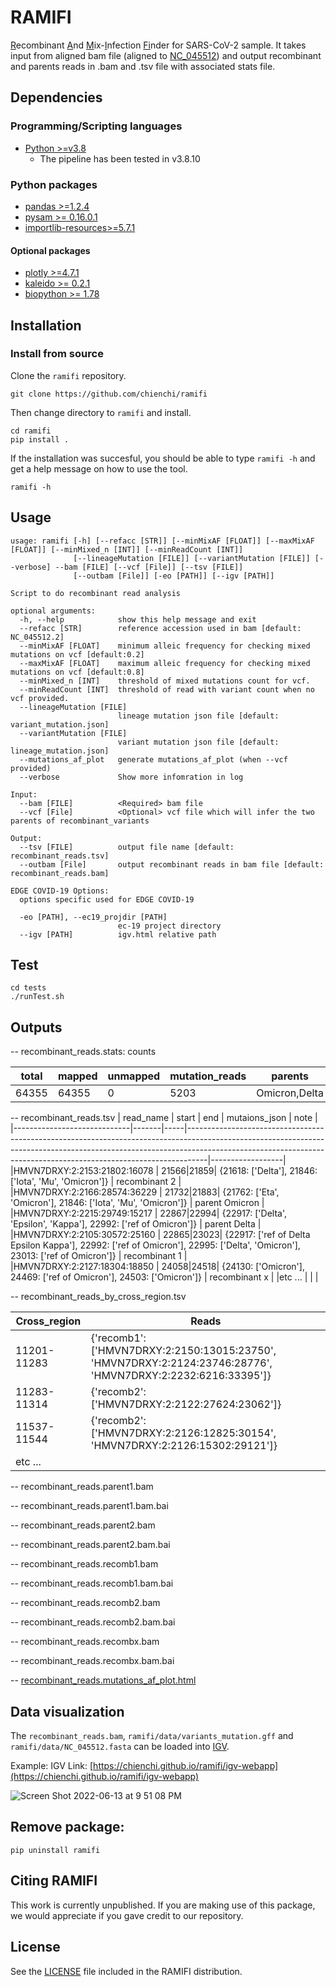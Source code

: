 # RAMIFI

<ins>R</ins>ecombinant <ins>A</ins>nd <ins>M</ins>ix-<ins>I</ins>nfection <ins>Fi</ins>nder for SARS-CoV-2 sample. It takes input from aligned bam file  (aligned to [NC_045512](https://github.com/chienchi/ramifi/blob/main/ramifi/data/NC_045512.fasta)) and output recombinant and parents reads in .bam and .tsv file with associated stats file. 

## Dependencies

### Programming/Scripting languages
- [Python >=v3.8](https://www.python.org/)
    - The pipeline has been tested in v3.8.10
    
### Python packages
- [pandas >=1.2.4](https://pandas.pydata.org/) 
- [pysam >= 0.16.0.1](https://github.com/pysam-developers/pysam)
- [importlib-resources>=5.7.1](https://pypi.org/project/importlib-resources/)

#### Optional packages
- [plotly >=4.7.1](https://plotly.com/python/)
- [kaleido >= 0.2.1](https://github.com/plotly/Kaleido)
- [biopython >= 1.78](https://biopython.org/)


## Installation

### Install from source
Clone the `ramifi` repository.

```
git clone https://github.com/chienchi/ramifi
```

Then change directory to `ramifi` and install.

```
cd ramifi
pip install .
```

If the installation was succesful, you should be able to type `ramifi -h` and get a help message on how to use the tool.

```
ramifi -h
```


## Usage
```
usage: ramifi [-h] [--refacc [STR]] [--minMixAF [FLOAT]] [--maxMixAF [FLOAT]] [--minMixed_n [INT]] [--minReadCount [INT]]
              [--lineageMutation [FILE]] [--variantMutation [FILE]] [--verbose] --bam [FILE] [--vcf [File]] [--tsv [FILE]]
              [--outbam [File]] [-eo [PATH]] [--igv [PATH]]

Script to do recombinant read analysis

optional arguments:
  -h, --help            show this help message and exit
  --refacc [STR]        reference accession used in bam [default: NC_045512.2]
  --minMixAF [FLOAT]    minimum alleic frequency for checking mixed mutations on vcf [default:0.2]
  --maxMixAF [FLOAT]    maximum alleic frequency for checking mixed mutations on vcf [default:0.8]
  --minMixed_n [INT]    threshold of mixed mutations count for vcf.
  --minReadCount [INT]  threshold of read with variant count when no vcf provided.
  --lineageMutation [FILE]
                        lineage mutation json file [default: variant_mutation.json]
  --variantMutation [FILE]
                        variant mutation json file [default: lineage_mutation.json]
  --mutations_af_plot   generate mutations_af_plot (when --vcf provided)
  --verbose             Show more infomration in log

Input:
  --bam [FILE]          <Required> bam file
  --vcf [File]          <Optional> vcf file which will infer the two parents of recombinant_variants

Output:
  --tsv [FILE]          output file name [default: recombinant_reads.tsv]
  --outbam [File]       output recombinant reads in bam file [default: recombinant_reads.bam]

EDGE COVID-19 Options:
  options specific used for EDGE COVID-19

  -eo [PATH], --ec19_projdir [PATH]
                        ec-19 project directory
  --igv [PATH]          igv.html relative path
```

## Test

```
cd tests
./runTest.sh
```

## Outputs 

-- recombinant_reads.stats:  counts

| total  | mapped | unmapped | mutation_reads | parents     | recomb1_reads | recomb2_reads | recombx_reads | parent1_reads | parent2_reads | recomb1_perc| recomb2_perc | recombx_perc |
|--------|--------|----------|----------------|-------------|---------------|---------------|---------------|---------------|---------------|-------------|--------------|--------------|
| 64355  | 64355  |   0      |  5203          |Omicron,Delta|   162         | 175           |     18        |  489          |     730       | 10.29       | 11.11        | 1.14         |


-- recombinant_reads.tsv
|    read_name                | start | end | mutaions_json                                                                                                                                                                                                                                 |  note            |
|-----------------------------|-------|-----|-----------------------------------------------------------------------------------------------------------------------------------------------------------------------------------------------------------------------------------------------|------------------|
|HMVN7DRXY:2:2153:21802:16078 |  21566|21859| {21618: ['Delta'], 21846: ['Iota', 'Mu', 'Omicron']}                                                                                                                                                                                          |  recombinant 2   |
|HMVN7DRXY:2:2166:28574:36229 |  21732|21883| {21762: ['Eta', 'Omicron'], 21846: ['Iota', 'Mu', 'Omicron']}                                                                                                                                                                                 |  parent Omicron  |
|HMVN7DRXY:2:2215:29749:15217 |  22867|22994| {22917: ['Delta', 'Epsilon', 'Kappa'], 22992: ['ref of Omicron']}                                                                                                                                                                             |  parent Delta    |
|HMVN7DRXY:2:2105:30572:25160 |  22865|23023| {22917: ['ref of Delta Epsilon Kappa'], 22992: ['ref of Omicron'], 22995: ['Delta', 'Omicron'], 23013: ['ref of Omicron']}                                                                                                                    |  recombinant 1   | 
|HMVN7DRXY:2:2127:18304:18850 |  24058|24518| {24130: ['Omicron'], 24469: ['ref of Omicron'], 24503: ['Omicron']}                                                                                                                                                                           |  recombinant x   |
|etc ...                      |       |     |

-- recombinant_reads_by_cross_region.tsv

| Cross_region  | Reads                                                                                                       |
|---------------|-------------------------------------------------------------------------------------------------------------|
|11201-11283    |{'recomb1': ['HMVN7DRXY:2:2150:13015:23750', 'HMVN7DRXY:2:2124:23746:28776', 'HMVN7DRXY:2:2232:6216:33395']} |
|11283-11314    |{'recomb2': ['HMVN7DRXY:2:2122:27624:23062']}                                                                |
|11537-11544    |{'recomb2': ['HMVN7DRXY:2:2126:12825:30154', 'HMVN7DRXY:2:2126:15302:29121']}                                |
|etc ...        |

-- recombinant_reads.parent1.bam

-- recombinant_reads.parent1.bam.bai

-- recombinant_reads.parent2.bam

-- recombinant_reads.parent2.bam.bai

-- recombinant_reads.recomb1.bam

-- recombinant_reads.recomb1.bam.bai

-- recombinant_reads.recomb2.bam

-- recombinant_reads.recomb2.bam.bai

-- recombinant_reads.recombx.bam

-- recombinant_reads.recombx.bam.bai

-- [recombinant_reads.mutations_af_plot.html](https://chienchi.github.io/ramifi/recombinant_reads.mutations_af_plot.html)

## Data visualization

The `recombinant_reads.bam`, `ramifi/data/variants_mutation.gff` and `ramifi/data/NC_045512.fasta` can be loaded into [IGV](https://software.broadinstitute.org/software/igv/).

Example:
IGV Link: [https://chienchi.github.io/ramifi/igv-webapp](https://chienchi.github.io/ramifi/igv-webapp)

![Screen Shot 2022-06-13 at 9 51 08 PM](https://user-images.githubusercontent.com/737589/173489713-18150a0d-176b-4526-a751-5a03d2047096.png)

## Remove package:

```
pip uninstall ramifi
```

## Citing RAMIFI

This work is currently unpublished. If you are making use of this package, we would appreciate if you gave credit to our repository.

## License

See the [LICENSE](https://github.com/chienchi/ramifi/blob/main/LICENSE) file included in the RAMIFI distribution.
